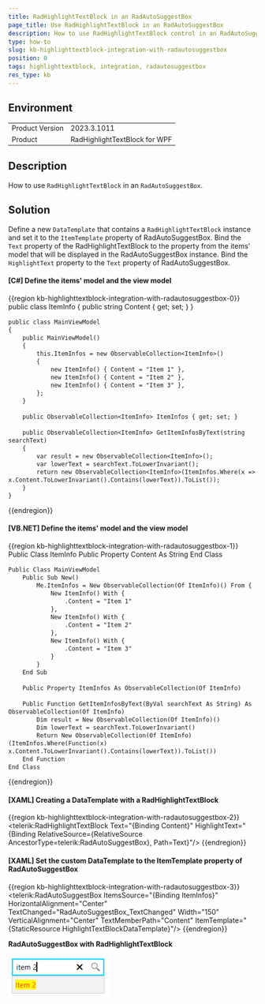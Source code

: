 ```yaml
---
title: RadHighlightTextBlock in an RadAutoSuggestBox
page_title: Use RadHighlightTextBlock in an RadAutoSuggestBox
description: How to use RadHighlightTextBlock control in an RadAutoSuggestBox.
type: how-to
slug: kb-highlighttextblock-integration-with-radautosuggestbox
position: 0
tags: highlighttextblock, integration, radautosuggestbox
res_type: kb
---
```


## Environment

<table>
	<tbody>
		<tr>
			<td>Product Version</td>
			<td>2023.3.1011</td>
		</tr>
		<tr>
			<td>Product</td>
			<td>RadHighlightTextBlock for WPF</td>
		</tr>
	</tbody>
</table>

## Description

How to use `RadHighlightTextBlock` in an `RadAutoSuggestBox`.

## Solution

Define a new `DataTemplate` that contains a `RadHighlightTextBlock` instance and set it to the `ItemTemplate` property of RadAutoSuggestBox. Bind the `Text` property of the RadHighlightTextBlock to the property from the items' model that will be displayed in the RadAutoSuggestBox instance. Bind the `HighlightText` property to the `Text` property of RadAutoSuggestBox.

#### __[C#] Define the items' model and the view model__
{{region kb-highlighttextblock-integration-with-radautosuggestbox-0}}
	public class ItemInfo
	{
	    public string Content { get; set; }
	}

	public class MainViewModel
	{
	    public MainViewModel()
	    {
	        this.ItemInfos = new ObservableCollection<ItemInfo>()
	        {
	            new ItemInfo() { Content = "Item 1" },
	            new ItemInfo() { Content = "Item 2" },
	            new ItemInfo() { Content = "Item 3" },
	        };
	    }

	    public ObservableCollection<ItemInfo> ItemInfos { get; set; }

	    public ObservableCollection<ItemInfo> GetItemInfosByText(string searchText)
	    {
	        var result = new ObservableCollection<ItemInfo>();
	        var lowerText = searchText.ToLowerInvariant();
	        return new ObservableCollection<ItemInfo>(ItemInfos.Where(x => x.Content.ToLowerInvariant().Contains(lowerText)).ToList());
	    }
	}
{{endregion}}

#### __[VB.NET] Define the items' model and the view model__
{{region kb-highlighttextblock-integration-with-radautosuggestbox-1}}
	Public Class ItemInfo
	    Public Property Content As String
	End Class

	Public Class MainViewModel
	    Public Sub New()
	        Me.ItemInfos = New ObservableCollection(Of ItemInfo)() From {
	            New ItemInfo() With {
	                .Content = "Item 1"
	            },
	            New ItemInfo() With {
	                .Content = "Item 2"
	            },
	            New ItemInfo() With {
	                .Content = "Item 3"
	            }
	        }
	    End Sub

	    Public Property ItemInfos As ObservableCollection(Of ItemInfo)

	    Public Function GetItemInfosByText(ByVal searchText As String) As ObservableCollection(Of ItemInfo)
	        Dim result = New ObservableCollection(Of ItemInfo)()
	        Dim lowerText = searchText.ToLowerInvariant()
	        Return New ObservableCollection(Of ItemInfo)(ItemInfos.Where(Function(x) x.Content.ToLowerInvariant().Contains(lowerText)).ToList())
	    End Function
	End Class
{{endregion}}

#### __[XAML] Creating a DataTemplate with a RadHighlightTextBlock__
{{region kb-highlighttextblock-integration-with-radautosuggestbox-2}}
	<DataTemplate x:Key="HighlightTextBlockDataTemplate">
	    <telerik:RadHighlightTextBlock Text="{Binding Content}"
	                                   HighlightText="{Binding RelativeSource={RelativeSource 	AncestorType=telerik:RadAutoSuggestBox}, Path=Text}"/>
	</DataTemplate>
{{endregion}}

#### __[XAML] Set the custom DataTemplate to the ItemTemplate property of RadAutoSuggestBox__
{{region kb-highlighttextblock-integration-with-radautosuggestbox-3}}
	<telerik:RadAutoSuggestBox
	                     ItemsSource="{Binding ItemInfos}"
	                     HorizontalAlignment="Center"
	                     TextChanged="RadAutoSuggestBox_TextChanged"
	                     Width="150"
	                     VerticalAlignment="Center"
	                     TextMemberPath="Content"
	                     ItemTemplate="{StaticResource HighlightTextBlockDataTemplate}"/>
{{endregion}}

__RadAutoSuggestBox with RadHighlightTextBlock__

![{{ site.framework_name }} RadAutoSuggestBox with RadHighlightTextBlock](images/kb-highlighttextblock-integration-with-radautosuggestbox-0.png)